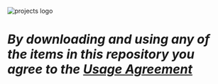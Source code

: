 ![projects logo](https://user-images.githubusercontent.com/121398742/209669745-60bba86f-5b3a-485f-a129-bf74f21ff5cb.png)

# ***By downloading and using any of the items in this repository you agree to the [Usage Agreement](https://github.com/z32kk/projects/blob/main/USAGE%20AGREEMENT.md)***
